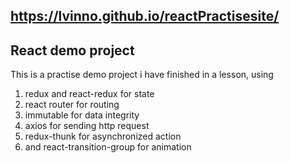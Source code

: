 ## https://lvinno.github.io/reactPractisesite/

## React demo project

This is a practise demo project i have finished in a lesson, 
using 
1. redux and react-redux for state
2. react router for routing 
3. immutable for data integrity 
4. axios for sending http request
5. redux-thunk for asynchronized action
6. and react-transition-group for animation

